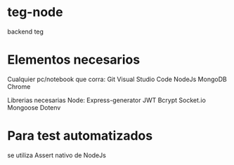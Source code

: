 # teg-node
backend teg

# Elementos necesarios
Cualquier pc/notebook que corra:
Git
Visual Studio Code
NodeJs
MongoDB
Chrome

Librerias necesarias Node:
Express-generator
JWT
Bcrypt
Socket.io
Mongoose
Dotenv

# Para test automatizados
se utiliza Assert nativo de NodeJs

